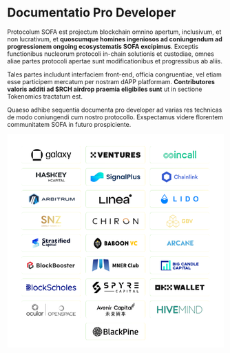 # Documentatio Pro Developer

Protocolum SOFA est projectum blockchain omnino apertum, inclusivum, et non lucrativum, et **quoscumque homines ingeniosos ad coniungendum ad progressionem ongoing ecosystematis SOFA excipimus**. Exceptis functionibus nucleorum protocoli in-chain solutionis et custodiae, omnes aliae partes protocoli apertae sunt modificationibus et progressibus ab aliis.

Tales partes includunt interfaciem front-end, officia congruentiae, vel etiam esse participem mercatum per nostram dAPP platformam. **Contributores valoris additi ad $RCH airdrop praemia eligibiles sunt** ut in sectione Tokenomics tractatum est.

Quaeso adhibe sequentia documenta pro developer ad varias res technicas de modo coniungendi cum nostro protocollo. Exspectamus videre florentem communitatem SOFA in futuro prospiciente. 

![](../../static/partners.jpg)